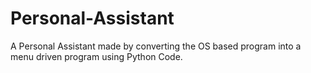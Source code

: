 # Personal-Assistant
A Personal Assistant made by converting the OS based program into a menu driven program using Python Code.
